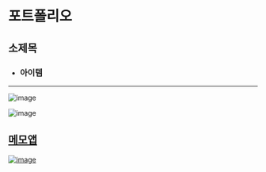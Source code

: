 # 포트폴리오
## 소제목
  - ### 아이템
--- 
![image](https://user-images.githubusercontent.com/46768760/118617484-a5ba7000-b7fd-11eb-855e-cfad90de6135.png)

![image](https://user-images.githubusercontent.com/46768760/118618089-398c3c00-b7fe-11eb-9c98-41bd9f3d6fb9.png)

## [메모앱](https://www.naver.com/)
[![image](https://user-images.githubusercontent.com/46768760/118620395-6fcabb00-b800-11eb-88be-4561fe663fcb.png)](https://www.naver.com/)

